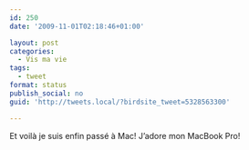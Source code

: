 ```yaml
---
id: 250
date: '2009-11-01T02:18:46+01:00'

layout: post
categories:
  - Vis ma vie
tags:
  - tweet
format: status
publish_social: no
guid: 'http://tweets.local/?birdsite_tweet=5328563300'

---
```


Et voilà je suis enfin passé à Mac! J’adore mon MacBook Pro!